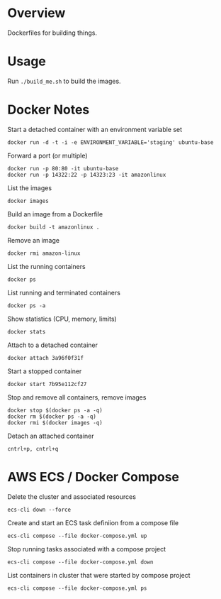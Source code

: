 # Overview

Dockerfiles for building things.

# Usage

Run `./build_me.sh` to build the images.

# Docker Notes

Start a detached container with an environment variable set

    docker run -d -t -i -e ENVIRONMENT_VARIABLE='staging' ubuntu-base

Forward a port (or multiple)

    docker run -p 80:80 -it ubuntu-base
    docker run -p 14322:22 -p 14323:23 -it amazonlinux

List the images

    docker images

Build an image from a Dockerfile

    docker build -t amazonlinux .

Remove an image

    docker rmi amazon-linux

List the running containers

    docker ps

List running and terminated containers

    docker ps -a

Show statistics (CPU, memory, limits)

    docker stats

Attach to a detached container

    docker attach 3a96f0f31f

Start a stopped container

    docker start 7b95e112cf27

Stop and remove all containers, remove images

    docker stop $(docker ps -a -q)
    docker rm $(docker ps -a -q)
    docker rmi $(docker images -q)

Detach an attached container

    cntrl+p, cntrl+q

# AWS ECS / Docker Compose

Delete the cluster and associated resources

    ecs-cli down --force

Create and start an ECS task definiion from a compose file

    ecs-cli compose --file docker-compose.yml up

Stop running tasks associated with a compose project

    ecs-cli compose --file docker-compose.yml down

List containers in cluster that were started by compose project

    ecs-cli compose --file docker-compose.yml ps
